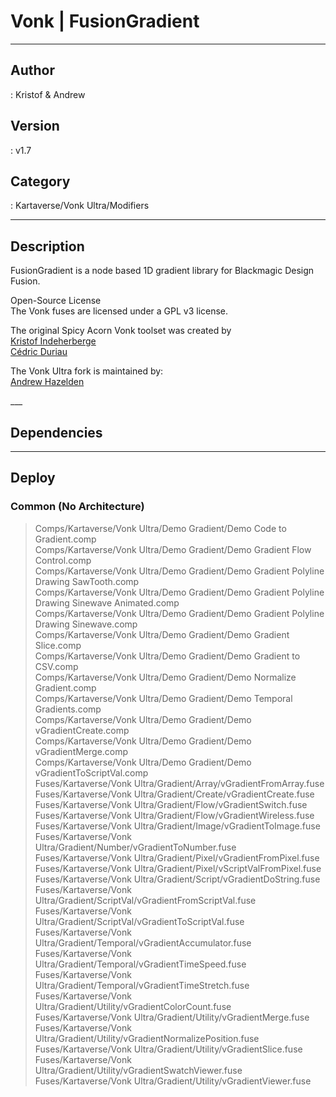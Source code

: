 # Vonk | FusionGradient
___

## Author
 : Kristof & Andrew

## Version
 : v1.7

## Category
 : Kartaverse/Vonk Ultra/Modifiers
___

## Description
<p>FusionGradient is a node based 1D gradient library for Blackmagic Design Fusion.</p>

<p>Open-Source License<br>
The Vonk fuses are licensed under a GPL v3 license.</p>

<p>The original Spicy Acorn Vonk toolset was created by<br>
<a href="mailto:xmnr0x23@gmail.com">Kristof Indeherberge</a><br>
<a href="mailto:duriau.cedric@live.be">Cédric Duriau</a></p>

<p>The Vonk Ultra fork is maintained by:<br>
<a href="mailto:andrew@andrewhazelden.com">Andrew Hazelden</a></p>
___

## Dependencies


___

## Deploy

### Common (No Architecture)

> Comps/Kartaverse/Vonk Ultra/Demo Gradient/Demo Code to Gradient.comp  
> Comps/Kartaverse/Vonk Ultra/Demo Gradient/Demo Gradient Flow Control.comp  
> Comps/Kartaverse/Vonk Ultra/Demo Gradient/Demo Gradient Polyline Drawing SawTooth.comp  
> Comps/Kartaverse/Vonk Ultra/Demo Gradient/Demo Gradient Polyline Drawing Sinewave Animated.comp  
> Comps/Kartaverse/Vonk Ultra/Demo Gradient/Demo Gradient Polyline Drawing Sinewave.comp  
> Comps/Kartaverse/Vonk Ultra/Demo Gradient/Demo Gradient Slice.comp  
> Comps/Kartaverse/Vonk Ultra/Demo Gradient/Demo Gradient to CSV.comp  
> Comps/Kartaverse/Vonk Ultra/Demo Gradient/Demo Normalize Gradient.comp  
> Comps/Kartaverse/Vonk Ultra/Demo Gradient/Demo Temporal Gradients.comp  
> Comps/Kartaverse/Vonk Ultra/Demo Gradient/Demo vGradientCreate.comp  
> Comps/Kartaverse/Vonk Ultra/Demo Gradient/Demo vGradientMerge.comp  
> Comps/Kartaverse/Vonk Ultra/Demo Gradient/Demo vGradientToScriptVal.comp  
> Fuses/Kartaverse/Vonk Ultra/Gradient/Array/vGradientFromArray.fuse  
> Fuses/Kartaverse/Vonk Ultra/Gradient/Create/vGradientCreate.fuse  
> Fuses/Kartaverse/Vonk Ultra/Gradient/Flow/vGradientSwitch.fuse  
> Fuses/Kartaverse/Vonk Ultra/Gradient/Flow/vGradientWireless.fuse  
> Fuses/Kartaverse/Vonk Ultra/Gradient/Image/vGradientToImage.fuse  
> Fuses/Kartaverse/Vonk Ultra/Gradient/Number/vGradientToNumber.fuse  
> Fuses/Kartaverse/Vonk Ultra/Gradient/Pixel/vGradientFromPixel.fuse  
> Fuses/Kartaverse/Vonk Ultra/Gradient/Pixel/vScriptValFromPixel.fuse  
> Fuses/Kartaverse/Vonk Ultra/Gradient/Script/vGradientDoString.fuse  
> Fuses/Kartaverse/Vonk Ultra/Gradient/ScriptVal/vGradientFromScriptVal.fuse  
> Fuses/Kartaverse/Vonk Ultra/Gradient/ScriptVal/vGradientToScriptVal.fuse  
> Fuses/Kartaverse/Vonk Ultra/Gradient/Temporal/vGradientAccumulator.fuse  
> Fuses/Kartaverse/Vonk Ultra/Gradient/Temporal/vGradientTimeSpeed.fuse  
> Fuses/Kartaverse/Vonk Ultra/Gradient/Temporal/vGradientTimeStretch.fuse  
> Fuses/Kartaverse/Vonk Ultra/Gradient/Utility/vGradientColorCount.fuse  
> Fuses/Kartaverse/Vonk Ultra/Gradient/Utility/vGradientMerge.fuse  
> Fuses/Kartaverse/Vonk Ultra/Gradient/Utility/vGradientNormalizePosition.fuse  
> Fuses/Kartaverse/Vonk Ultra/Gradient/Utility/vGradientSlice.fuse  
> Fuses/Kartaverse/Vonk Ultra/Gradient/Utility/vGradientSwatchViewer.fuse  
> Fuses/Kartaverse/Vonk Ultra/Gradient/Utility/vGradientViewer.fuse  
